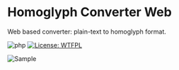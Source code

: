 # Homoglyph Converter Web
Web based converter: plain-text to homoglyph format.

![php](https://img.shields.io/badge/php-%3E%3D5.3.9-blue) [![License: WTFPL](https://img.shields.io/badge/License-WTFPL-brightgreen.svg)](http://www.wtfpl.net/about/)

![Sample](https://raw.githubusercontent.com/panophan/Homoglyph-Converter-Web/master/sample.png)


